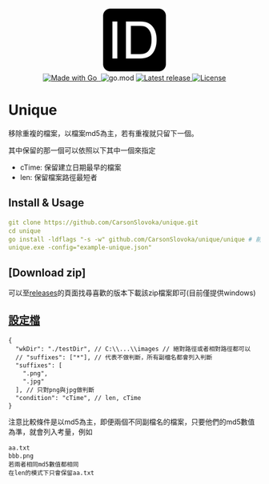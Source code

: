 <p align="center">
  <a href="asset/img/site/favicon.svg">
    <img alt="replace" src="asset/img/site/favicon.svg" width="128"/>
  </a><br>
  <a href="http://golang.org">
      <img src="https://img.shields.io/badge/Made%20with-Go-1f425f.svg" alt="Made with Go">
  </a>

  <a href="https://pkg.go.dev/github.com/CarsonSlovoka/unique">
      <img src="https://pkg.go.dev/badge/CarsonSlovoka/unique/unique.svg" alt="">
  </a>

  <!-- filename=src%2Fgo.mod" -->
  <img src="https://img.shields.io/github/go-mod/go-version/CarsonSlovoka/unique?filename=go.mod" alt="go.mod">

  <a href="https://GitHub.com/CarsonSlovoka/unique/releases/">
      <img src="https://img.shields.io/github/release/CarsonSlovoka/unique" alt="Latest release">
  </a>
  <a href="https://github.com/CarsonSlovoka/unique/blob/master/LICENSE">
      <img src="https://img.shields.io/github/license/CarsonSlovoka/unique.svg" alt="License">
  </a>
</p>


# Unique

移除重複的檔案，以檔案md5為主，若有重複就只留下一個。

其中保留的那一個可以依照以下其中一個來指定

- cTime: 保留建立日期最早的檔案
- len: 保留檔案路徑最短者

## Install & Usage

```yaml
git clone https://github.com/CarsonSlovoka/unique.git
cd unique
go install -ldflags "-s -w" github.com/CarsonSlovoka/unique/unique # 前面的unique為go.mod所用的名稱，後面的unique為package main所在的路徑，又因go install預設用package main所在的文件夾命名，所以要改成unique
unique.exe -config="example-unique.json"
```

## [Download zip]

可以至[releases](https://github.com/CarsonSlovoka/unique/releases)的頁面找尋喜歡的版本下載該zip檔案即可(目前僅提供windows)

## [設定檔](unique/.unique.json)

```json5
{
  "wkDir": "./testDir", // C:\\...\\images // 絕對路徑或者相對路徑都可以
  // "suffixes": ["*"], // 代表不做判斷，所有副檔名都會列入判斷
  "suffixes": [
    ".png",
    ".jpg"
  ], // 只對png與jpg做判斷
  "condition": "cTime", // len, cTime
}
```

注意比較條件是以md5為主，即便兩個不同副檔名的檔案，只要他們的md5數值為準，就會列入考量，例如
```
aa.txt
bbb.png
若兩者相同md5數值都相同
在len的模式下只會保留aa.txt
```

